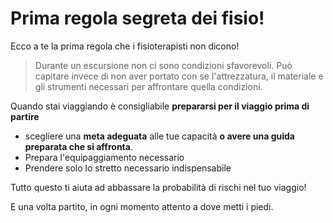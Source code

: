 
# Prima regola segreta dei fisio!

Ecco a te la prima regola che i fisioterapisti non dicono!

> Durante un escursione non ci sono condizioni sfavorevoli. Può capitare invece di non aver portato con se l'attrezzatura,  il materiale e gli strumenti necessari per affrontare quella condizioni.

Quando stai viaggiando è consigliabile **prepararsi per il  viaggio prima di partire**

- scegliere una **meta adeguata** alle tue capacità **o avere una guida  preparata che si affronta**. 
 - Prepara l'equipaggiamento necessario
 - Prendere solo lo stretto necessario indispensabile

Tutto questo ti aiuta ad abbassare la probabilità di rischi nel tuo viaggio!

E una volta partito, in ogni momento attento a dove metti i piedi.



<!--stackedit_data:
eyJoaXN0b3J5IjpbLTg3NzEwOTkxMV19
-->